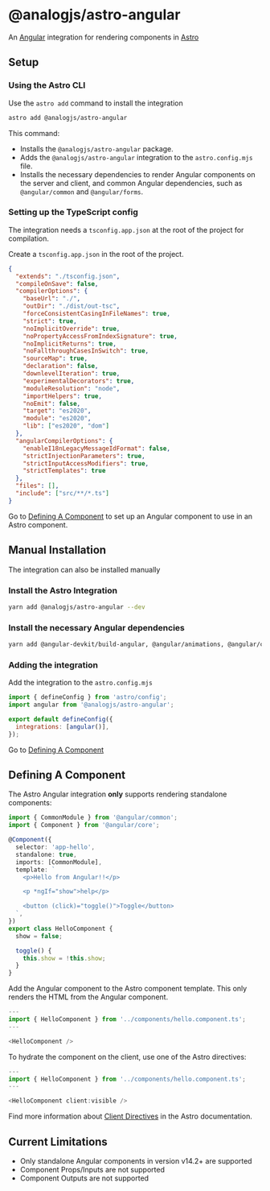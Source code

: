 # @analogjs/astro-angular

An [Angular](https://angular.io) integration for rendering components in [Astro](https://astro.build)

## Setup

### Using the Astro CLI

Use the `astro add` command to install the integration

```sh
astro add @analogjs/astro-angular
```

This command:

- Installs the `@analogjs/astro-angular` package.
- Adds the `@analogjs/astro-angular` integration to the `astro.config.mjs` file.
- Installs the necessary dependencies to render Angular components on the server and client, and common Angular dependencies, such as `@angular/common` and `@angular/forms`.

### Setting up the TypeScript config

The integration needs a `tsconfig.app.json` at the root of the project for compilation.

Create a `tsconfig.app.json` in the root of the project.

```json
{
  "extends": "./tsconfig.json",
  "compileOnSave": false,
  "compilerOptions": {
    "baseUrl": "./",
    "outDir": "./dist/out-tsc",
    "forceConsistentCasingInFileNames": true,
    "strict": true,
    "noImplicitOverride": true,
    "noPropertyAccessFromIndexSignature": true,
    "noImplicitReturns": true,
    "noFallthroughCasesInSwitch": true,
    "sourceMap": true,
    "declaration": false,
    "downlevelIteration": true,
    "experimentalDecorators": true,
    "moduleResolution": "node",
    "importHelpers": true,
    "noEmit": false,
    "target": "es2020",
    "module": "es2020",
    "lib": ["es2020", "dom"]
  },
  "angularCompilerOptions": {
    "enableI18nLegacyMessageIdFormat": false,
    "strictInjectionParameters": true,
    "strictInputAccessModifiers": true,
    "strictTemplates": true
  },
  "files": [],
  "include": ["src/**/*.ts"]
}
```

Go to [Defining A Component](#defining-a-component) to set up an Angular component
to use in an Astro component.

## Manual Installation

The integration can also be installed manually

### Install the Astro Integration

```sh
yarn add @analogjs/astro-angular --dev
```

### Install the necessary Angular dependencies

```sh
yarn add @angular-devkit/build-angular, @angular/animations, @angular/common, @angular/compiler-cli, @angular/compiler, @angular/core, @angular/language-service, @angular/forms, @angular/platform-browser, @angular/platform-browser-dynamic, @angular/platform-server, rxjs, zone.js, tslib --dev
```

### Adding the integration

Add the integration to the `astro.config.mjs`

```js
import { defineConfig } from 'astro/config';
import angular from '@analogjs/astro-angular';

export default defineConfig({
  integrations: [angular()],
});
```

Go to [Defining A Component](#defining-a-component)

## Defining A Component

The Astro Angular integration **only** supports rendering standalone components:

```ts
import { CommonModule } from '@angular/common';
import { Component } from '@angular/core';

@Component({
  selector: 'app-hello',
  standalone: true,
  imports: [CommonModule],
  template: `
    <p>Hello from Angular!!</p>

    <p *ngIf="show">help</p>

    <button (click)="toggle()">Toggle</button>
  `,
})
export class HelloComponent {
  show = false;

  toggle() {
    this.show = !this.show;
  }
}
```

Add the Angular component to the Astro component template. This only renders the HTML from the Angular component.

```ts
---
import { HelloComponent } from '../components/hello.component.ts';
---

<HelloComponent />
```

To hydrate the component on the client, use one of the Astro directives:

```ts
---
import { HelloComponent } from '../components/hello.component.ts';
---

<HelloComponent client:visible />
```

Find more information about [Client Directives](https://docs.astro.build/en/reference/directives-reference/#client-directives) in the Astro documentation.

## Current Limitations

- Only standalone Angular components in version v14.2+ are supported
- Component Props/Inputs are not supported
- Component Outputs are not supported
